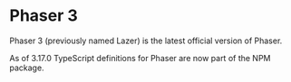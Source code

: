 # Phaser 3
Phaser 3 (previously named Lazer) is the latest official version of Phaser.

As of 3.17.0 TypeScript definitions for Phaser are now part of the NPM package.


